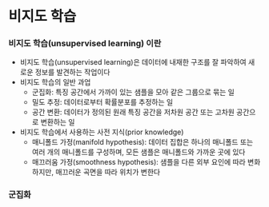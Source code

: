 # 비지도 학습

### 비지도 학습(unsupervised learning) 이란
- 비지도 학습(unsupervised learning)은 데이터에 내재한 구조를 잘 파악하여 새로운 정보를 발견하는 작업이다
- 비지도 학습의 일반 과업
  - 군집화: 특징 공간에서 가까이 있는 샘플을 모아 같은 그룹으로 묶는 일
  - 밀도 추정: 데이터로부터 확률분포를 추정하는 일
  - 공간 변환: 데이터가 정의된 원래 특징 공간을 저차원 공간 또는 고차원 공간으로 변환하는 일
- 비지도 학습에서 사용하는 사전 지식(prior knowledge)
  - 매니폴드 가정(manifold hypothesis): 데이터 집합은 하나의 매니폴드 또는 여러 개의 매니폴드를 구성하며, 모든 샘플은 매니폴드와 가까운 곳에 있다
  - 매끄러움 가정(smoothness hypothesis): 샘플을 다른 외부 요인에 따라 변화하지만, 매끄러운 곡면을 따라 위치가 변한다


###  군집화


